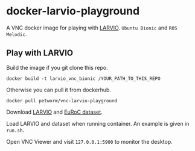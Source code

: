 # docker-larvio-playground
A VNC docker image for playing with [LARVIO](https://github.com/PetWorm/LARVIO). `Ubuntu Bionic` and `ROS Melodic`.

## Play with LARVIO
Build the image if you git clone this repo. 
```
docker build -t larvio_vnc_bionic /YOUR_PATH_TO_THIS_REPO
```
Otherwise you can pull it from dockerhub.
```
docker pull petworm/vnc-larvio-playground
```
Download [LARVIO](https://github.com/PetWorm/LARVIO) and [EuRoC dataset](https://projects.asl.ethz.ch/datasets/doku.php?id=kmavvisualinertialdatasets). 

Load LARVIO and dataset when running container. An example is given in `run.sh`.

Open VNC Viewer and visit `127.0.0.1:5900` to monitor the desktop.